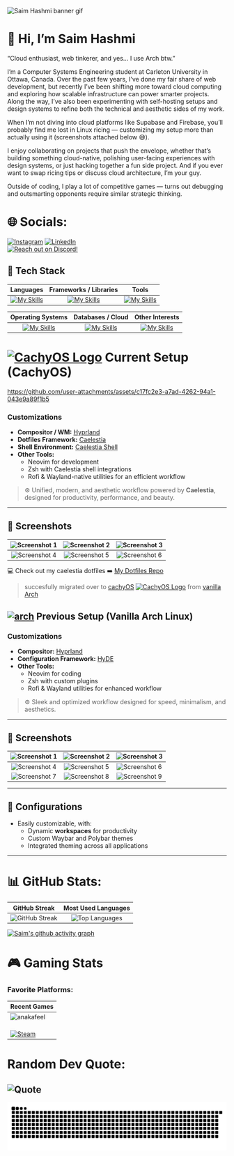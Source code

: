 
![Saim Hashmi banner gif](https://github.com/user-attachments/assets/a77d1895-4395-4394-ab2c-8b9401a0105c)


# 👋 Hi, I’m Saim Hashmi
“Cloud enthusiast, web tinkerer, and yes… I use Arch btw.”

I’m a Computer Systems Engineering student at Carleton University in Ottawa, Canada. Over the past few years, I’ve done my fair share of web development, but recently I’ve been shifting more toward cloud computing and exploring how scalable infrastructure can power smarter projects. Along the way, I’ve also been experimenting with self-hosting setups and design systems to refine both the technical and aesthetic sides of my work.

When I’m not diving into cloud platforms like Supabase and Firebase, you’ll probably find me lost in Linux ricing — customizing my setup more than actually using it (screenshots attached below 😅).

I enjoy collaborating on projects that push the envelope, whether that’s building something cloud-native, polishing user-facing experiences with design systems, or just hacking together a fun side project. And if you ever want to swap ricing tips or discuss cloud architecture, I’m your guy.

Outside of coding, I play a lot of competitive games — turns out debugging and outsmarting opponents require similar strategic thinking.

# 🌐 Socials:
[![Instagram](https://img.shields.io/badge/Instagram-%23E4405F.svg?logo=Instagram&logoColor=white)](https://instagram.com/anakafeel) [![LinkedIn](https://img.shields.io/badge/LinkedIn-%230077B5.svg?logo=linkedin&logoColor=white)](https://www.linkedin.com/in/saim-hashmi-2230b6243/)
<br>
[![Reach out on Discord!](https://img.shields.io/badge/Discord-Reach_out_to_me-7289DA?style=for-the-badge&logo=discord)](https://discord.com/users/587612275460931595)
<br>

## 🧰 Tech Stack

| **Languages** | **Frameworks / Libraries** | **Tools** |
|:--------------:|:---------------------------:|:----------:|
| [![My Skills](https://skillicons.dev/icons?i=js,ts,python,cpp,c,java)](https://skillicons.dev) | [![My Skills](https://skillicons.dev/icons?i=react,nextjs,remix,angular,bootstrap,html,css,react,react,remix,tailwind,vite,vue)](https://skillicons.dev) | [![My Skills](https://skillicons.dev/icons?i=git,github,vscode,vercel,androidstudio,anaconda,bash,figma,flask,firebase,git,github,neovim,notion,replit,tensorflow)](https://skillicons.dev) |

| **Operating Systems** | **Databases / Cloud** | **Other Interests** |
|:----------------------:|:----------------------:|:-------------------:|
| [![My Skills](https://skillicons.dev/icons?i=arch,linux,windows)](https://skillicons.dev) | [![My Skills](https://skillicons.dev/icons?i=mysql,firebase,django,postgres,supabase)](https://skillicons.dev) | [![My Skills](https://skillicons.dev/icons?i=wasm,threejs,docker,arduino,aws,linux,raspberrypi)](https://skillicons.dev) |


# <a title="ptr1337, GPL &lt;http://www.gnu.org/licenses/gpl.html&gt;, via Wikimedia Commons" href="https://commons.wikimedia.org/wiki/File:CachyOS_Logo.svg"><img width="20" height="20" alt="CachyOS Logo" src="https://upload.wikimedia.org/wikipedia/commons/thumb/b/b8/CachyOS_Logo.svg/64px-CachyOS_Logo.svg.png?20230130074653"></a>  Current Setup (CachyOS) 

https://github.com/user-attachments/assets/c17fc2e3-a7ad-4262-94a1-043e9a89f1b5

### **Customizations**  
- **Compositor / WM:** [Hyprland](https://hyprland.org/)  
- **Dotfiles Framework:** [Caelestia](https://github.com/caelestia-dots/caelestia)  
- **Shell Environment:** [Caelestia Shell](https://github.com/caelestia-dots/shell)  
- **Other Tools:**  
  - Neovim for development  
  - Zsh with Caelestia shell integrations  
  - Rofi & Wayland-native utilities for an efficient workflow  

> ⚙ Unified, modern, and aesthetic workflow powered by **Caelestia**, designed for productivity, performance, and beauty.  

---

## 📸 Screenshots  

| ![Screenshot 1](https://github.com/user-attachments/assets/9ef5ddd1-352b-4fc3-aea1-637be9721b6c) | ![Screenshot 2](https://github.com/user-attachments/assets/cd537fbb-a508-4466-a71d-2585c867fe31) | ![Screenshot 3](https://github.com/user-attachments/assets/1146fa79-6837-4f10-9d0e-a60d05530417) |
|:----------------------------------------------------------------------------------------------:|:----------------------------------------------------------------------------------------------:|:----------------------------------------------------------------------------------------------:|
| ![Screenshot 4](https://github.com/user-attachments/assets/b5f267ff-5358-43be-9727-601b222c6c9f) | ![Screenshot 5](https://github.com/user-attachments/assets/67f6bcc2-9e92-42ad-b46a-844e60229cb4) | ![Screenshot 6](https://github.com/user-attachments/assets/9e03f3e0-4c04-4768-84e5-4843f9be47c4) 

💻 Check out my caelestia dotfiles ➡️ [My Dotfiles Repo](https://github.com/anakafeel/dotfiles/tree/main/caelestia)

> succesfully migrated over to [cachyOS](https://cachyos.org/) <a title="ptr1337, GPL &lt;http://www.gnu.org/licenses/gpl.html&gt;, via Wikimedia Commons" href="https://commons.wikimedia.org/wiki/File:CachyOS_Logo.svg"><img width="20" height="20" alt="CachyOS Logo" src="https://upload.wikimedia.org/wikipedia/commons/thumb/b/b8/CachyOS_Logo.svg/64px-CachyOS_Logo.svg.png?20230130074653"></a> from [vanilla Arch](https://archlinux.org/)

## <a href="https://emoji.gg/emoji/4744_arch"><img src="https://cdn3.emoji.gg/emojis/4744_arch.png" width="20px" height="20px" alt="arch"></a> Previous Setup (Vanilla Arch Linux) 

### **Customizations**
- **Compositor:** [Hyprland](https://hyprland.org/)  
- **Configuration Framework:** [HyDE](https://dev.to/da4ndo/hyde-the-most-aesthetic-dynamic-and-minimal-dots-for-hyprland-on-arch-58c)  
- **Other Tools:**
  - Neovim for coding
  - Zsh with custom plugins
  - Rofi & Wayland utilities for enhanced workflow
  
> ⚙ Sleek and optimized workflow designed for speed, minimalism, and aesthetics.


----



## 📸 Screenshots

| ![Screenshot 1](https://github.com/user-attachments/assets/19b993c9-8e50-4531-b421-8b8dac1aff56) | ![Screenshot 2](https://github.com/user-attachments/assets/596adf79-2823-4194-9d4d-2bc16443fe39) | ![Screenshot 3](https://github.com/user-attachments/assets/34c1054a-279a-4158-aeb4-d146a28e8eef) |
|:-----------------------------------:|:-----------------------------------:|:-----------------------------------:|
| ![Screenshot 4](https://github.com/user-attachments/assets/be1cf65b-ed8f-497c-ac44-86610c41e1e3) | ![Screenshot 5](https://github.com/user-attachments/assets/446b786e-1d0a-4ad7-a8cf-bed4043aec4d) | ![Screenshot 6](https://github.com/user-attachments/assets/d9550f2b-f9c8-4080-b879-150ff36e0c9a) |
| ![Screenshot 7](https://github.com/user-attachments/assets/0c3b2033-b85e-4053-ae17-49d136229cf6) | ![Screenshot 8](https://github.com/user-attachments/assets/2ff238c3-074d-4a99-a0d2-533bf86e1717) | ![Screenshot 9](https://github.com/user-attachments/assets/8867b476-9a54-406b-98ec-2e67705ee296) |

----


## 🤝 Configurations

- Easily customizable, with:
  - Dynamic **workspaces** for productivity
  - Custom Waybar and Polybar themes
  - Integrated theming across all applications


----


# 📊 GitHub Stats:

| GitHub Streak | Most Used Languages |
|:-------------:|:-------------------:|
| ![GitHub Streak](https://streak-stats.demolab.com/?user=anakafeel&theme=dracula&mode=weekly) | ![Top Languages](https://github-readme-stats.vercel.app/api/top-langs/?username=anakafeel&theme=dracula&hide_border=false&include_all_commits=false&count_private=true&layout=compact) |

[![Saim's github activity graph](https://github-readme-activity-graph.vercel.app/graph?username=anakafeel&theme=dracula)](https://github.com/ashutosh00710/github-readme-activity-graph)

# 🎮 Gaming Stats

### Favorite Platforms:

| Recent Games                                                                                      |
|---------------------------------------------------------------------------------------------------|
| ![anakafeel](https://steam-stat.vercel.app/api?profileName=fannelchina)                          |                 
| <br>[![Steam](https://img.shields.io/badge/Steam-Follow-000000?style=for-the-badge&logo=steam)](https://steamcommunity.com/id/fannelchina/) | 

# Random Dev Quote:
![Quote](https://github-readme-quotes-bay.vercel.app/quote?theme=dracula)
---
<!-- Proudly created with GPRM ( https://gprm.itsvg.in ) -->
<picture>
  <source media="(prefers-color-scheme: dark)" srcset="https://raw.githubusercontent.com/anakafeel/anakafeel/output/github-snake-dark.svg" />
  <source media="(prefers-color-scheme: light)" srcset="https://raw.githubusercontent.com/anakafeel/anakafeel/output/github-snake.svg" />
  <img alt="github-snake" src="https://raw.githubusercontent.com/anakafeel/anakafeel/output/github-snake.svg" />
</picture>
